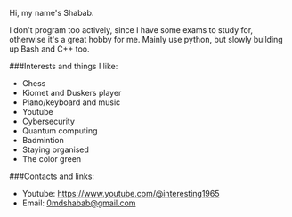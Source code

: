Hi, my name's Shabab.

I don't program too actively, since I have some exams to study for, otherwise it's a great hobby for me. Mainly use python, but slowly building up Bash and C++ too.

###Interests and things I like:

- Chess
- Kiomet and Duskers player
- Piano/keyboard and music
- Youtube
- Cybersecurity
- Quantum computing
- Badmintion
- Staying organised
- The color green

###Contacts and links:

- Youtube: https://www.youtube.com/@interesting1965
- Email: 0mdshabab@gmail.com
